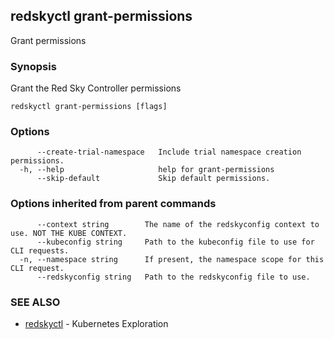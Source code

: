 ## redskyctl grant-permissions

Grant permissions

### Synopsis

Grant the Red Sky Controller permissions

```
redskyctl grant-permissions [flags]
```

### Options

```
      --create-trial-namespace   Include trial namespace creation permissions.
  -h, --help                     help for grant-permissions
      --skip-default             Skip default permissions.
```

### Options inherited from parent commands

```
      --context string        The name of the redskyconfig context to use. NOT THE KUBE CONTEXT.
      --kubeconfig string     Path to the kubeconfig file to use for CLI requests.
  -n, --namespace string      If present, the namespace scope for this CLI request.
      --redskyconfig string   Path to the redskyconfig file to use.
```

### SEE ALSO

* [redskyctl](redskyctl.md)	 - Kubernetes Exploration

